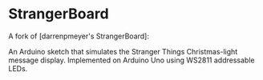 # StrangerBoard

A fork of [darrenpmeyer's StrangerBoard]: 

An Arduino sketch that simulates the Stranger Things Christmas-light message display. Implemented on Arduino Uno using WS2811 addressable LEDs.

[0]: https://github.com/darrenpmeyer/StrangerBoard

